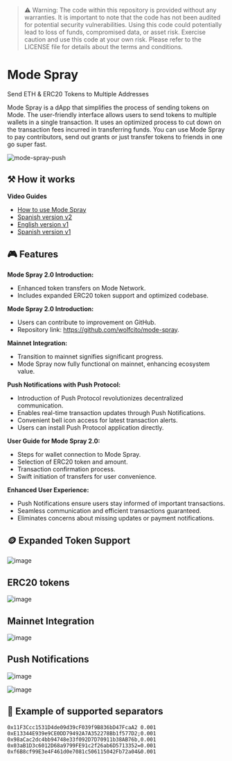 > ⚠️ Warning: 
> The code within this repository is provided without any warranties. It is important to note that the code has not been audited for potential security vulnerabilities. Using this code could potentially lead to loss of funds, compromised data, or asset risk. Exercise caution and use this code at your own risk. Please refer to the LICENSE file for details about the terms and conditions.


# Mode Spray

Send ETH & ERC20 Tokens to Multiple Addresses

Mode Spray is a dApp that simplifies the process of sending tokens on Mode. The user-friendly interface allows users to send tokens to multiple wallets in a single transaction. It uses an optimized process to cut down on the transaction fees incurred in transferring funds. You can use Mode Spray to pay contributors, send out grants or just transfer tokens to friends in one go super fast.

![mode-spray-push](https://github.com/wolfcito/mode-spray/assets/66284362/6e4c96fd-7d26-4fb0-9f9c-9b061bdcbc19)

## ⚒️ How it works

**Video Guides**
- [How to use Mode Spray](https://youtu.be/jBXffO7J3mA)
- [Spanish version v2](https://youtu.be/jptY_ZeJ6qk)
- [English version v1](https://youtu.be/pw_QVDLGMW8)
- [Spanish version v1](https://youtu.be/mzz1P-K1peA)

## 🎮 Features

**Mode Spray 2.0 Introduction:**

  - Enhanced token transfers on Mode Network.
  - Includes expanded ERC20 token support and optimized codebase.

**Mode Spray 2.0 Introduction:**

  - Users can contribute to improvement on GitHub.
  - Repository link: https://github.com/wolfcito/mode-spray.

**Mainnet Integration:**

  - Transition to mainnet signifies significant progress.
  - Mode Spray now fully functional on mainnet, enhancing ecosystem value.

**Push Notifications with Push Protocol:**

  - Introduction of Push Protocol revolutionizes decentralized communication.
  - Enables real-time transaction updates through Push Notifications.
  - Convenient bell icon access for latest transaction alerts.
  - Users can install Push Protocol application directly.

**User Guide for Mode Spray 2.0:**

  - Steps for wallet connection to Mode Spray.
  - Selection of ERC20 token and amount.
  - Transaction confirmation process.
  - Swift initiation of transfers for user convenience.

**Enhanced User Experience:**

  - Push Notifications ensure users stay informed of important transactions.
  - Seamless communication and efficient transactions guaranteed.
  - Eliminates concerns about missing updates or payment notifications.

  

## 🪙 Expanded Token Support

![image](https://github.com/wolfcito/mode-spray/assets/791301/d0630f3e-51d4-47be-8ffb-ccb9c8c81b96)

## ERC20 tokens

![image](https://github.com/wolfcito/mode-spray/assets/791301/4136b9df-a6de-422c-93a0-cbbc22819728)

## Mainnet Integration

![image](https://github.com/wolfcito/mode-spray/assets/791301/36d53db6-cf06-4159-ba2b-52d202080e30)

## Push Notifications

![image](https://github.com/wolfcito/mode-spray/assets/791301/e641be6c-dd72-45c5-8e32-766d2d3542a1)

![image](https://github.com/wolfcito/mode-spray/assets/791301/19ddecf2-d976-4044-9577-442a32edc9f7)


## 📜 Example of supported separators

```shell
0x11F3Ccc1531D4de09d39cF039f9B836bD47FcaA2 0.001
0xE13344E939e9CE0DD79492A7A352278Bb1f577D2;0.001
0x98aCac2dc4bb94748e33f092D7D70911b38AB76b,0.001
0x03aB1D3c6012D68a9799FE91c2f26ab6D5713352=0.001
0xf6B8cf99E3e4F461d0e7081c506115042Fb72a04&0.001
```



